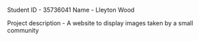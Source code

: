 Student ID - 35736041
Name - Lleyton Wood

Project description - A website to display images taken by a small community
